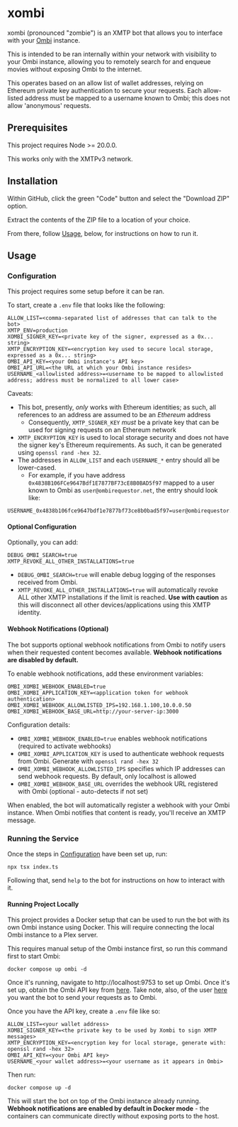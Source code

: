 # xombi

xombi (pronounced "zombie") is an XMTP bot that allows you to interface with your [Ombi](https://ombi.io/) instance.

This is intended to be ran internally within your network with visibility to your Ombi instance, allowing you to remotely search for and enqueue movies without exposing Ombi to the internet.

This operates based on an allow list of wallet addresses, relying on Ethereum private key authentication to secure your requests. Each allow-listed address must be mapped to a username known to Ombi; this does not allow 'anonymous' requests.

## Prerequisites

This project requires Node >= 20.0.0.

This works only with the XMTPv3 network.

## Installation

Within GitHub, click the green "Code" button and select the "Download ZIP" option.

Extract the contents of the ZIP file to a location of your choice.

From there, follow [Usage](#usage), below, for instructions on how to run it.

## Usage

### Configuration

This project requires some setup before it can be ran.

To start, create a `.env` file that looks like the following:

```
ALLOW_LIST=<comma-separated list of addresses that can talk to the bot>
XMTP_ENV=production
XOMBI_SIGNER_KEY=<private key of the signer, expressed as a 0x... string>
XMTP_ENCRYPTION_KEY=<encryption key used to secure local storage, expressed as a 0x... string>
OMBI_API_KEY=<your Ombi instance's API key>
OMBI_API_URL=<the URL at which your Ombi instance resides>
USERNAME_<allowlisted address>=<username to be mapped to allowlisted address; address must be normalized to all lower case>
```

Caveats:

- This bot, presently, _only_ works with Ethereum identities; as such, all references to an address are assumed to be an _Ethereum_ address
  - Consequently, `XMTP_SIGNER_KEY` _must_ be a private key that can be used for signing requests on an Ethereum network
- `XMTP_ENCRYPTION_KEY` is used to local storage security and does not have the signer key's Ethereum requirements. As such, it can be generated using `openssl rand -hex 32`.
- The addresses in `ALLOW_LIST` and each `USERNAME_*` entry should all be lower-cased.
  - For example, if you have address `0x4838B106FCe9647Bdf1E7877BF73cE8B0BAD5f97` mapped to a user known to Ombi as `user@ombirequestor.net`, the entry should look like:

```
USERNAME_0x4838b106fce9647bdf1e7877bf73ce8b0bad5f97=user@ombirequestor.net
```

#### Optional Configuration

Optionally, you can add:

```
DEBUG_OMBI_SEARCH=true
XMTP_REVOKE_ALL_OTHER_INSTALLATIONS=true
```

- `DEBUG_OMBI_SEARCH=true` will enable debug logging of the responses received from Ombi.
- `XMTP_REVOKE_ALL_OTHER_INSTALLATIONS=true` will automatically revoke ALL other XMTP installations if the limit is reached. **Use with caution** as this will disconnect all other devices/applications using this XMTP identity.

#### Webhook Notifications (Optional)

The bot supports optional webhook notifications from Ombi to notify users when their requested content becomes available. **Webhook notifications are disabled by default.**

To enable webhook notifications, add these environment variables:

```
OMBI_XOMBI_WEBHOOK_ENABLED=true
OMBI_XOMBI_APPLICATION_KEY=<application token for webhook authentication>
OMBI_XOMBI_WEBHOOK_ALLOWLISTED_IPS=192.168.1.100,10.0.0.50
OMBI_XOMBI_WEBHOOK_BASE_URL=http://your-server-ip:3000
```

Configuration details:

- `OMBI_XOMBI_WEBHOOK_ENABLED=true` enables webhook notifications (required to activate webhooks)
- `OMBI_XOMBI_APPLICATION_KEY` is used to authenticate webhook requests from Ombi. Generate with `openssl rand -hex 32`
- `OMBI_XOMBI_WEBHOOK_ALLOWLISTED_IPS` specifies which IP addresses can send webhook requests. By default, only localhost is allowed
- `OMBI_XOMBI_WEBHOOK_BASE_URL` overrides the webhook URL registered with Ombi (optional - auto-detects if not set)

When enabled, the bot will automatically register a webhook with your Ombi instance. When Ombi notifies that content is ready, you'll receive an XMTP message.

### Running the Service

Once the steps in [Configuration](#configuration) have been set up, run:

```
npx tsx index.ts
```

Following that, send `help` to the bot for instructions on how to interact with it.

#### Running Project Locally

This project provides a Docker setup that can be used to run the bot with its own Ombi instance using Docker. This will require connecting the local Ombi instance to a Plex server.

This requires manual setup of the Ombi instance first, so run this command first to start Ombi:

```
docker compose up ombi -d
```

Once it's running, navigate to http://localhost:9753 to set up Ombi. Once it's set up, obtain the Ombi API key from [here](http://localhost:9753/Settings/Ombi). Take note, also, of the user [here](http://localhost:9753/usermanagement) you want the bot to send your requests as to Ombi.

Once you have the API key, create a `.env` file like so:

```
ALLOW_LIST=<your wallet address>
XOMBI_SIGNER_KEY=<the private key to be used by Xombi to sign XMTP messages>
XMTP_ENCRYPTION_KEY=<encryption key for local storage, generate with: openssl rand -hex 32>
OMBI_API_KEY=<your Ombi API key>
USERNAME_<your wallet address>=<your username as it appears in Ombi>
```

Then run:

```
docker compose up -d
```

This will start the bot on top of the Ombi instance already running. **Webhook notifications are enabled by default in Docker mode** - the containers can communicate directly without exposing ports to the host.
